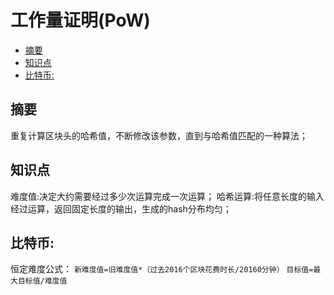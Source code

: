 # 工作量证明(PoW)

<!-- vim-markdown-toc GFM -->

* [摘要](#摘要)
* [知识点](#知识点)
* [比特币:](#比特币)

<!-- vim-markdown-toc -->



## 摘要

重复计算区块头的哈希值，不断修改该参数，直到与哈希值匹配的一种算法；



## 知识点

难度值:决定大约需要经过多少次运算完成一次运算；
哈希运算:将任意长度的输入经过运算，返回固定长度的输出，生成的hash分布均匀；



## 比特币:

恒定难度公式：
`新难度值=旧难度值*（过去2016个区块花费时长/20160分钟）`
`目标值=最大目标值/难度值  `

